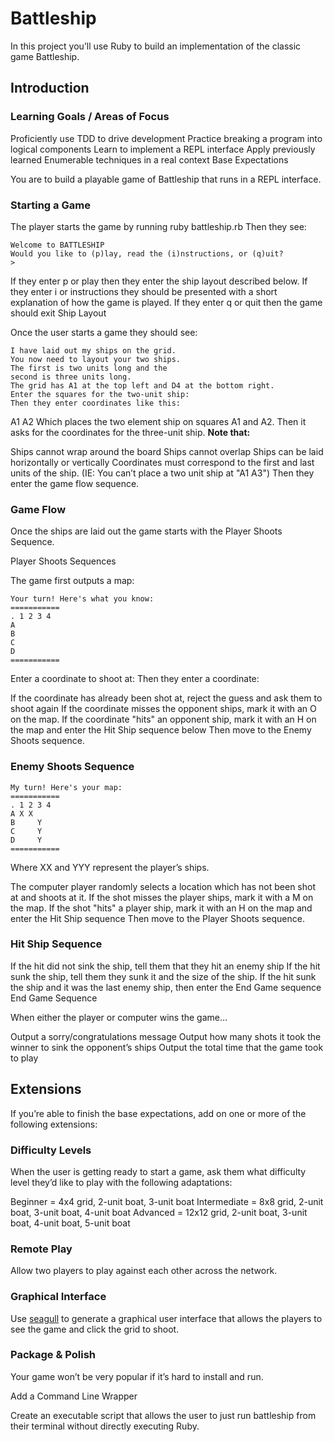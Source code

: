 # Battleship

In this project you’ll use Ruby to build an implementation of the classic game Battleship.

## Introduction

### Learning Goals / Areas of Focus

Proficiently use TDD to drive development
Practice breaking a program into logical components
Learn to implement a REPL interface
Apply previously learned Enumerable techniques in a real context
Base Expectations

You are to build a playable game of Battleship that runs in a REPL interface.

### Starting a Game

The player starts the game by running ruby battleship.rb
Then they see:

```
Welcome to BATTLESHIP
Would you like to (p)lay, read the (i)nstructions, or (q)uit?
>
```
If they enter p or play then they enter the ship layout described below.
If they enter i or instructions they should be presented with a short explanation of how the game is played.
If they enter q or quit then the game should exit
Ship Layout

Once the user starts a game they should see:

```
I have laid out my ships on the grid.
You now need to layout your two ships.
The first is two units long and the
second is three units long.
The grid has A1 at the top left and D4 at the bottom right.
Enter the squares for the two-unit ship:
Then they enter coordinates like this:
```
A1 A2
Which places the two element ship on squares A1 and A2. Then it asks for the coordinates for the three-unit ship.
**Note that:**

Ships cannot wrap around the board
Ships cannot overlap
Ships can be laid horizontally or vertically
Coordinates must correspond to the first and last units of the ship. (IE: You can’t place a two unit ship at "A1 A3")
Then they enter the game flow sequence.

### Game Flow

Once the ships are laid out the game starts with the Player Shoots Sequence.

Player Shoots Sequences

The game first outputs a map:

```
Your turn! Here's what you know:
===========
. 1 2 3 4
A
B
C
D
===========
```
Enter a coordinate to shoot at:
Then they enter a coordinate:

If the coordinate has already been shot at, reject the guess and ask them to shoot again
If the coordinate misses the opponent ships, mark it with an O on the map.
If the coordinate "hits" an opponent ship, mark it with an H on the map and enter the Hit Ship sequence below
Then move to the Enemy Shoots sequence.

### Enemy Shoots Sequence

```
My turn! Here's your map:
===========
. 1 2 3 4
A X X
B     Y
C     Y
D     Y
===========
```
Where XX and YYY represent the player’s ships.

The computer player randomly selects a location which has not been shot at and shoots at it.
If the shot misses the player ships, mark it with a M on the map.
If the shot "hits" a player ship, mark it with an H on the map and enter the Hit Ship sequence
Then move to the Player Shoots sequence.

### Hit Ship Sequence

If the hit did not sink the ship, tell them that they hit an enemy ship
If the hit sunk the ship, tell them they sunk it and the size of the ship.
If the hit sunk the ship and it was the last enemy ship, then enter the End Game sequence
End Game Sequence

When either the player or computer wins the game…

Output a sorry/congratulations message
Output how many shots it took the winner to sink the opponent’s ships
Output the total time that the game took to play

## Extensions

If you’re able to finish the base expectations, add on one or more of the following extensions:

### Difficulty Levels

When the user is getting ready to start a game, ask them what difficulty level they’d like to play with the following adaptations:

Beginner = 4x4 grid, 2-unit boat, 3-unit boat
Intermediate = 8x8 grid, 2-unit boat, 3-unit boat, 4-unit boat
Advanced = 12x12 grid, 2-unit boat, 3-unit boat, 4-unit boat, 5-unit boat
### Remote Play

Allow two players to play against each other across the network.

### Graphical Interface

Use [seagull](https://github.com/andela-iokonkwo/seagull) to generate a graphical user interface that allows the players to see the game and click the grid to shoot.

### Package & Polish

Your game won’t be very popular if it’s hard to install and run.

Add a Command Line Wrapper

Create an executable script that allows the user to just run battleship from their terminal without directly executing Ruby.
